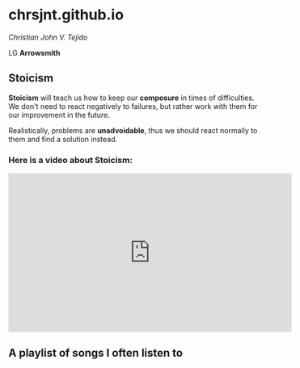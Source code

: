 # **chrsjnt.github.io**

*Christian John V. Tejido*

LG **Arrowsmith**

## **Stoicism**

**Stoicism** will teach us how to keep our **composure** in times of difficulties. We don't need to react negatively to failures, but rather work with them for our improvement in the future.

Realistically, problems are **unadvoidable**, thus we should react normally to them and find a solution instead.

### **Here is a video about Stoicism:**

<iframe width="560" height="315" src="https://www.youtube.com/embed/EFkyxzJtiv4" title="YouTube video player" frameborder="0" allow="accelerometer; autoplay; clipboard-write; encrypted-media; gyroscope; picture-in-picture; web-share" allowfullscreen></iframe>

## **A playlist of songs I often listen to**
